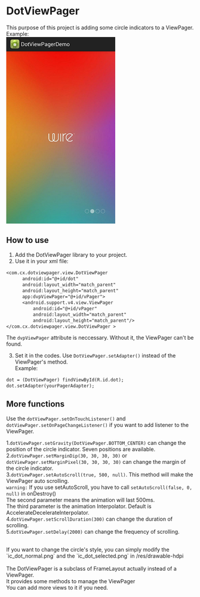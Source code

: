 # DotViewPager

  This purpose of this project is adding some circle indicators to a ViewPager.
  <br>Example:<br>
  ![](https://github.com/daydreary/DotViewPager/raw/master/img2.png)
  
  
## How to use

  1. Add the DotViewPager library to your project.
  2. Use it in your xml file:
  
  ```
  <com.cx.dotviewpager.view.DotViewPager 
        android:id="@+id/dot"
        android:layout_width="match_parent"
        android:layout_height="match_parent"
        app:dvpViewPager="@+id/vPager">
        <android.support.v4.view.ViewPager
            android:id="@+id/vPager"
            android:layout_width="match_parent"
            android:layout_height="match_parent"/>
  </com.cx.dotviewpager.view.DotViewPager >
  ```
  The `dvpViewPager` attribute is neccessary. Without it, the ViewPager can't be found.
  
  3. Set it in the codes. Use `DotViewPager.setAdapter()` instead of the ViewPager's method. 
  <br>Example:
  ```
  dot = (DotViewPager) findViewById(R.id.dot);
  dot.setAdapter(yourPagerAdapter);
  ```
  
## More functions
  Use the `dotViewPager.setOnTouchListener()` and `dotViewPager.setOnPageChangeListener()` if you want to add listener to the ViewPager.<br>

  1.`dotViewPager.setGravity(DotViewPager.BOTTOM_CENTER)` can change the position of the circle indicator. Seven positions are available.<br>
  2.`dotViewPager.setMarginDip(30, 30, 30, 30)` or `dotViewPager.setMarginPixel(30, 30, 30, 30)` can change the margin of the circle indicator.<br>
  3.`dotViewPager.setAutoScroll(true, 500, null)`. This method will make the ViewPager auto scrolling.<br>
     `warning:` If you use setAutoScroll, you have to call `setAutoScroll(false, 0, null)` in onDestroy()<br>
     The second parameter means the animation will last 500ms.<br>
     The third parameter is the animation Interpolator. Default is AccelerateDecelerateInterpolator.<br>
  4.`dotViewPager.setScrollDuration(300)` can change the duration of scrolling.<br>
  5.`dotViewPager.setDelay(2000)` can change the frequency of scrolling.<br>
  
  <br>
  If you want to change the circle's style, you can simply modify the `ic_dot_normal.png` and the `ic_dot_selected.png` in /res/drawable-hdpi<br>
  <br>
  The DotViewPager is a subclass of FrameLayout actually instead of a ViewPager.<br>
  It provides some methods to manage the ViewPager<br>
  You can add more views to it if you need.<br>
